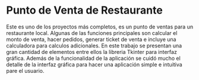 # Punto de Venta de Restaurante
Este es uno de los proyectos más completos, es un punto de ventas para un restaurante local.
Algunas de las funciones principales son calcular el monto de venta, hacer pedidos, generar ticket de venta e incluye una calculadora para calculos adicionales.
En este trabajo se presentan una gran cantidad de elementos entre ellos la libreria Tkinter para interfaz gráfica.
Además de la funcionalidad de la aplicación se cuidó mucho el detalle de la interfaz gráfica para hacer una aplicación simple e intuitiva pare el usuario.
